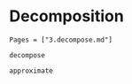 # Decomposition

```@index
Pages = ["3.decompose.md"]
```

```@docs 
decompose 
```

```@docs 
approximate
```



